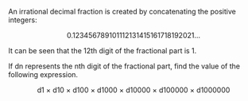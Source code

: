   <p>An irrational decimal fraction is created by concatenating the positive integers:</p>  <p style='text-align:center;'>0.123456789101112131415161718192021...</p>  <p>It can be seen that the 12th digit of the fractional part is 1.</p>  <p>If dn represents the nth digit of the fractional part, find the value of the following expression.</p>  <p style='text-align:center;'>d1 &times; d10 &times; d100 &times; d1000 &times; d10000 &times; d100000 &times; d1000000</p>    